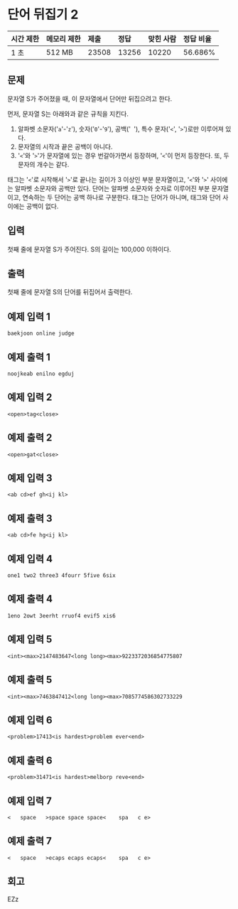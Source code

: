 # 단어 뒤집기 2

| 시간 제한 | 메모리 제한 | 제출  | 정답  | 맞힌 사람 | 정답 비율 |
| :-------- | :---------- | :---- | :---- | :-------- | :-------- |
| 1 초      | 512 MB      | 23508 | 13256 | 10220     | 56.686%   |

## 문제

문자열 S가 주어졌을 때, 이 문자열에서 단어만 뒤집으려고 한다.

먼저, 문자열 S는 아래와과 같은 규칙을 지킨다.

1. 알파벳 소문자('`a`'-'`z`'), 숫자('`0`'-'`9`'), 공백('` `'), 특수 문자('`<`', '`>`')로만 이루어져 있다.
2. 문자열의 시작과 끝은 공백이 아니다.
3. '`<`'와 '`>`'가 문자열에 있는 경우 번갈아가면서 등장하며, '`<`'이 먼저 등장한다. 또, 두 문자의 개수는 같다.

태그는 '`<`'로 시작해서 '`>`'로 끝나는 길이가 3 이상인 부분 문자열이고, '`<`'와 '`>`' 사이에는 알파벳 소문자와 공백만 있다. 단어는 알파벳 소문자와 숫자로 이루어진 부분 문자열이고, 연속하는 두 단어는 공백 하나로 구분한다. 태그는 단어가 아니며, 태그와 단어 사이에는 공백이 없다.

## 입력

첫째 줄에 문자열 S가 주어진다. S의 길이는 100,000 이하이다.

## 출력

첫째 줄에 문자열 S의 단어를 뒤집어서 출력한다.

## 예제 입력 1

```
baekjoon online judge
```

## 예제 출력 1

```
noojkeab enilno egduj
```

## 예제 입력 2

```
<open>tag<close>
```

## 예제 출력 2

```
<open>gat<close>
```

## 예제 입력 3

```
<ab cd>ef gh<ij kl>
```

## 예제 출력 3

```
<ab cd>fe hg<ij kl>
```

## 예제 입력 4

```
one1 two2 three3 4fourr 5five 6six
```

## 예제 출력 4

```
1eno 2owt 3eerht rruof4 evif5 xis6
```

## 예제 입력 5

```
<int><max>2147483647<long long><max>9223372036854775807
```

## 예제 출력 5

```
<int><max>7463847412<long long><max>7085774586302733229
```

## 예제 입력 6

```
<problem>17413<is hardest>problem ever<end>
```

## 예제 출력 6

```
<problem>31471<is hardest>melborp reve<end>
```

## 예제 입력 7

```
<   space   >space space space<    spa   c e>
```

## 예제 출력 7

```
<   space   >ecaps ecaps ecaps<    spa   c e>
```

## 회고

EZz